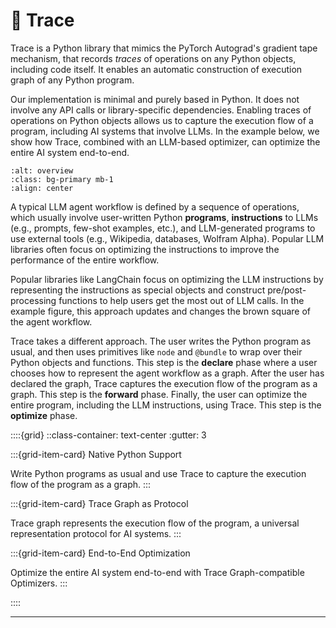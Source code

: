 # 🎯 Trace

Trace is a Python library that mimics the PyTorch Autograd's gradient tape mechanism, that records *traces* of operations on any Python objects,
including code itself. It enables an automatic construction of execution graph of any Python program.

Our implementation is minimal and purely based in Python. It does not involve any API calls or library-specific dependencies.
Enabling traces of operations on Python objects allows us to capture the execution flow of a program, including AI systems that involve LLMs.
In the example below, we show how Trace, combined with an LLM-based optimizer, can optimize the entire AI system end-to-end.

```{image} images/agent_workflow.png
:alt: overview
:class: bg-primary mb-1
:align: center
```

A typical LLM agent workflow is defined by a sequence of operations, which usually involve user-written Python **programs**, **instructions** to LLMs (e.g.,
prompts, few-shot examples, etc.), and LLM-generated programs to use external tools (e.g., Wikipedia, databases, Wolfram Alpha). Popular LLM libraries often focus on optimizing the instructions to improve the performance of the entire workflow.

Popular libraries like LangChain focus on optimizing the LLM instructions by representing the instructions as special objects
and construct pre/post-processing functions to help users get the most out of LLM calls. In the example figure, this approach updates
and changes the brown square of the agent workflow.

Trace takes a different approach. 
The user writes the Python program as usual, and then uses primitives like `node` and `@bundle` to wrap over their Python objects and functions.
This step is the **declare** phase where a user chooses how to represent the agent workflow as a graph.
After the user has declared the graph, Trace captures the execution flow of the program as a graph. This step is the **forward** phase.
Finally, the user can optimize the entire program, including the LLM instructions, using Trace. This step is the **optimize** phase.


::::{grid}
::class-container: text-center :gutter: 3

:::{grid-item-card} Native Python Support

Write Python programs as usual and use Trace to capture the execution flow of the program as a graph.
:::

:::{grid-item-card} Trace Graph as Protocol

Trace graph represents the execution flow of the program, a universal representation protocol for AI systems.
:::

:::{grid-item-card} End-to-End Optimization
 
Optimize the entire AI system end-to-end with Trace Graph-compatible Optimizers.
:::

::::



----


<!-- ```{tableofcontents}
``` -->
